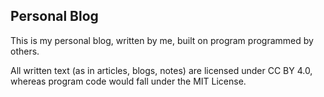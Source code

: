 ## Personal Blog

This is my personal blog, written by me, built on program programmed by others.

All written text (as in articles, blogs, notes) are licensed under CC BY 4.0, whereas program code would fall under the MIT License.
